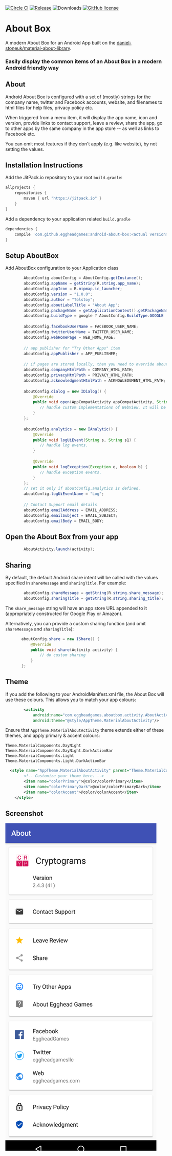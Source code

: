 [![Circle CI](https://circleci.com/gh/eggheadgames/android-about-box.svg?style=svg)](https://circleci.com/gh/eggheadgames/android-about-box)
[![Release](https://jitpack.io/v/eggheadgames/android-about-box.svg)](https://jitpack.io/#eggheadgames/android-about-box)
![Downloads](https://jitpack.io/v/eggheadgames/android-about-box/month.svg)
[![GitHub license](https://img.shields.io/badge/license-MIT-blue.svg)](https://github.com/eggheadgames/android-about-box/blob/develop/LICENSE)

# About Box
A modern About Box for an Android App built on the [daniel-stoneuk/material-about-library](https://github.com/daniel-stoneuk/material-about-library).

### Easily display the common items of an About Box in a modern Android friendly way

## About

Android About Box is configured with a set of (mostly) strings for the company name, twitter and Facebook accounts, website, and filenames to html files for help files, privacy policy etc.

When triggered from a menu item, it will display the app name, icon and version, provide links to contact support, leave a review, share the app, go to other apps by the same company in the app store -- as well as links to Facebook etc.

You can omit most features if they don't apply (e.g. like website), by not setting the values.

## Installation Instructions

Add the JitPack.io repository to your root `build.gradle`:

```gradle
allprojects {
    repositories {
        maven { url "https://jitpack.io" }
    }
}
```

Add a dependency to your application related `build.gradle`

```gradle
dependencies {
    compile 'com.github.eggheadgames:android-about-box:<actual version>'
}
```

## Setup AboutBox

Add AboutBox configuration to your Application class

```java
        AboutConfig aboutConfig = AboutConfig.getInstance();
        aboutConfig.appName = getString(R.string.app_name);
        aboutConfig.appIcon = R.mipmap.ic_launcher;
        aboutConfig.version = "1.0.0";
        aboutConfig.author = "Tolstoy";
        aboutConfig.aboutLabelTitle = "About App";
        aboutConfig.packageName = getApplicationContext().getPackageName();
        aboutConfig.buildType = google ? AboutConfig.BuildType.GOOGLE : AboutConfig.BuildType.AMAZON;

        aboutConfig.facebookUserName = FACEBOOK_USER_NAME;
        aboutConfig.twitterUserName = TWITTER_USER_NAME;
        aboutConfig.webHomePage = WEB_HOME_PAGE;

        // app publisher for "Try Other Apps" item
        aboutConfig.appPublisher = APP_PUBLISHER;

        // if pages are stored locally, then you need to override aboutConfig.dialog to be able use custom WebView
        aboutConfig.companyHtmlPath = COMPANY_HTML_PATH;
        aboutConfig.privacyHtmlPath = PRIVACY_HTML_PATH;
        aboutConfig.acknowledgmentHtmlPath = ACKNOWLEDGMENT_HTML_PATH;

        aboutConfig.dialog = new IDialog() {
            @Override
            public void open(AppCompatActivity appCompatActivity, String url, String tag) {
               // handle custom implementations of WebView. It will be called when user click to web items. (Example: "Privacy", "Acknowledgments" and "About")
            }
        };

        aboutConfig.analytics = new IAnalytic() {
            @Override
            public void logUiEvent(String s, String s1) {
               // handle log events.
            }

            @Override
            public void logException(Exception e, boolean b) {
               // handle exception events.
            }
        };
        // set it only if aboutConfig.analytics is defined.
        aboutConfig.logUiEventName = "Log";

        // Contact Support email details
        aboutConfig.emailAddress = EMAIL_ADDRESS;
        aboutConfig.emailSubject = EMAIL_SUBJECT;
        aboutConfig.emailBody = EMAIL_BODY;


```

## Open the About Box from your app

```java
        AboutActivity.launch(activity);
```



## Sharing

By default, the default Android share intent will be called with the values specified in `shareMessage` and `sharingTitle`. For example:
```java
        aboutConfig.shareMessage = getString(R.string.share_message);
        aboutConfig.sharingTitle = getString(R.string.sharing_title);
```
The `share_message` string will have an app store URL appended to it (appropriately constructed for Google Play or Amazon).

Alternatively, you can provide a custom sharing function (and omit `shareMessage` and `sharingTitle`):
 ```java
        aboutConfig.share = new IShare() {
            @Override
            public void share(Activity activity) {
                // do custom sharing
            }
        };
```

## Theme

If you add the following to your AndroidManifest.xml file, the About Box will use these colours. This allows you to match your app colours:

```xml
        <activity
            android:name="com.eggheadgames.aboutbox.activity.AboutActivity"
            android:theme="@style/AppTheme.MaterialAboutActivity"/>
```

Ensure that `AppTheme.MaterialAboutActivity` theme extends either of these themes, and apply primary & accent colours:
```
Theme.MaterialComponents.DayNight
Theme.MaterialComponents.DayNight.DarkActionBar
Theme.MaterialComponents.Light
Theme.MaterialComponents.Light.DarkActionBar
```

```xml
  <style name="AppTheme.MaterialAboutActivity" parent="Theme.MaterialComponents.DayNight.DarkActionBar" >
        <!-- Customize your theme here. -->
        <item name="colorPrimary">@color/colorPrimary</item>
        <item name="colorPrimaryDark">@color/colorPrimaryDark</item>
        <item name="colorAccent">@color/colorAccent</item>
    </style>
```
## Screenshot

<img src="extras/example.png?raw=true">

